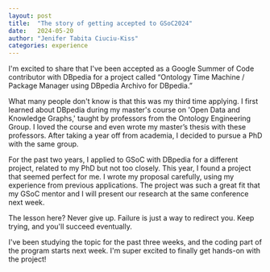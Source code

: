 ```yaml
---
layout: post
title:  "The story of getting accepted to GSoC2024"
date:   2024-05-20
author: "Jenifer Tabita Ciuciu-Kiss"
categories: experience
---
```


I'm excited to share that I've been accepted as a Google Summer of Code contributor with DBpedia for a project called “Ontology Time Machine / Package Manager using DBpedia Archivo for DBpedia.”

What many people don't know is that this was my third time applying. I first learned about DBpedia during my master's course on 'Open Data and Knowledge Graphs,' taught by professors from the Ontology Engineering Group. I loved the course and even wrote my master’s thesis with these professors. After taking a year off from academia, I decided to pursue a PhD with the same group.

For the past two years, I applied to GSoC with DBpedia for a different project, related to my PhD but not too closely. This year, I found a project that seemed perfect for me. I wrote my proposal carefully, using my experience from previous applications. The project was such a great fit that my GSoC mentor and I will present our research at the same conference next week.

The lesson here? Never give up. Failure is just a way to redirect you. Keep trying, and you'll succeed eventually.

I've been studying the topic for the past three weeks, and the coding part of the program starts next week. I'm super excited to finally get hands-on with the project!